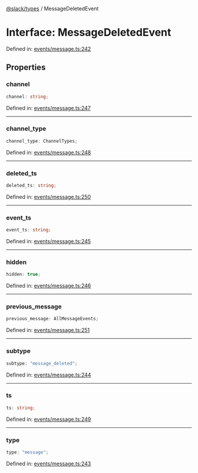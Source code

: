 [@slack/types](../index.md) / MessageDeletedEvent

# Interface: MessageDeletedEvent

Defined in: [events/message.ts:242](https://github.com/slackapi/node-slack-sdk/blob/main/packages/types/src/events/message.ts#L242)

## Properties

### channel

```ts
channel: string;
```

Defined in: [events/message.ts:247](https://github.com/slackapi/node-slack-sdk/blob/main/packages/types/src/events/message.ts#L247)

***

### channel\_type

```ts
channel_type: ChannelTypes;
```

Defined in: [events/message.ts:248](https://github.com/slackapi/node-slack-sdk/blob/main/packages/types/src/events/message.ts#L248)

***

### deleted\_ts

```ts
deleted_ts: string;
```

Defined in: [events/message.ts:250](https://github.com/slackapi/node-slack-sdk/blob/main/packages/types/src/events/message.ts#L250)

***

### event\_ts

```ts
event_ts: string;
```

Defined in: [events/message.ts:245](https://github.com/slackapi/node-slack-sdk/blob/main/packages/types/src/events/message.ts#L245)

***

### hidden

```ts
hidden: true;
```

Defined in: [events/message.ts:246](https://github.com/slackapi/node-slack-sdk/blob/main/packages/types/src/events/message.ts#L246)

***

### previous\_message

```ts
previous_message: AllMessageEvents;
```

Defined in: [events/message.ts:251](https://github.com/slackapi/node-slack-sdk/blob/main/packages/types/src/events/message.ts#L251)

***

### subtype

```ts
subtype: "message_deleted";
```

Defined in: [events/message.ts:244](https://github.com/slackapi/node-slack-sdk/blob/main/packages/types/src/events/message.ts#L244)

***

### ts

```ts
ts: string;
```

Defined in: [events/message.ts:249](https://github.com/slackapi/node-slack-sdk/blob/main/packages/types/src/events/message.ts#L249)

***

### type

```ts
type: "message";
```

Defined in: [events/message.ts:243](https://github.com/slackapi/node-slack-sdk/blob/main/packages/types/src/events/message.ts#L243)
